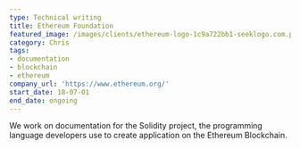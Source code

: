 ```yaml
---
type: Technical writing
title: Ethereum Foundation
featured_image: /images/clients/ethereum-logo-1c9a722bb1-seeklogo.com.png
category: Chris
tags:
- documentation
- blockchain
- ethereum
company_url: 'https://www.ethereum.org/'
start_date: 18-07-01
end_date: ongoing
---
```


We work on documentation for the Solidity project, the programming language developers use to create application on the Ethereum Blockchain.

